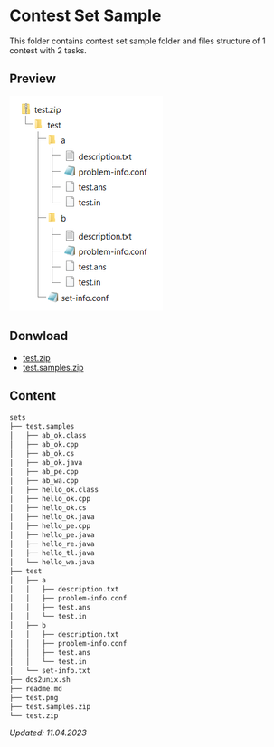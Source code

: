 # Contest Set Sample
This folder contains contest set sample folder and files structure of 1 contest with 2 tasks.

## Preview
![test.png](test.png)

## Donwload 
- [test.zip](test.zip)
- [test.samples.zip](test.zip)

## Content
```
sets
├── test.samples
│   ├── ab_ok.class
│   ├── ab_ok.cpp
│   ├── ab_ok.cs
│   ├── ab_ok.java
│   ├── ab_pe.cpp
│   ├── ab_wa.cpp
│   ├── hello_ok.class
│   ├── hello_ok.cpp
│   ├── hello_ok.cs
│   ├── hello_ok.java
│   ├── hello_pe.cpp
│   ├── hello_pe.java
│   ├── hello_re.java
│   ├── hello_tl.java
│   └── hello_wa.java
├── test
│   ├── a
│   │   ├── description.txt
│   │   ├── problem-info.conf
│   │   ├── test.ans
│   │   └── test.in
│   ├── b
│   │   ├── description.txt
│   │   ├── problem-info.conf
│   │   ├── test.ans
│   │   └── test.in
│   └── set-info.txt
├── dos2unix.sh
├── readme.md
├── test.png
├── test.samples.zip
└── test.zip
```
_Updated: 11.04.2023_
